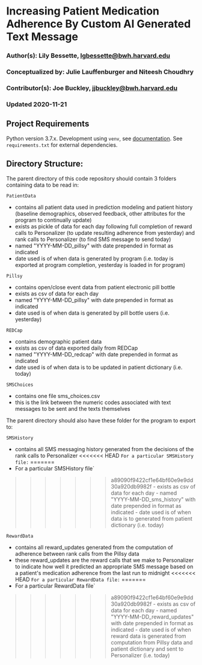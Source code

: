 # Increasing Patient Medication Adherence By Custom AI Generated Text Message
### Author(s): Lily Bessette, lgbessette@bwh.harvard.edu
### Conceptualized by: Julie Lauffenburger and Niteesh Choudhry
### Contributor(s): Joe Buckley, jjbuckley@bwh.harvard.edu
### Updated 2020-11-21

## Project Requirements

Python version 3.7.x. Development using `venv`, see [documentation](https://docs.python.org/3/library/venv.html).
See `requirements.txt` for external dependencies.


## Directory Structure:

The parent directory of this code repository should contain 3 folders containing data to be read in:

`PatientData` 
- contains all patient data used in prediction modeling and patient history (baseline demographics, observed feedback, other attributes for the program to continually update)
- exists as pickle of data for each day following full completion of reward calls to Personalizer (to update resulting adherence from yesterday) and rank calls to Personalizer (to find SMS message to send today) 
- named "YYYY-MM-DD_pillsy" with date prepended in format as indicated
- date used is of when data is generated by program (i.e. today is exported at program completion, yesterday is loaded in for program)

`Pillsy` 
- contains open/close event data from patient electronic pill bottle
- exists as csv of data for each day
- named "YYYY-MM-DD_pillsy" with date prepended in format as indicated
- date used is of when data is generated by pill bottle users (i.e. yesterday)

`REDCap`
- contains demographic patient data
- exists as csv of data exported daily from REDCap
- named "YYYY-MM-DD_redcap" with date prepended in format as indicated
- date used is of when data is to be updated in patient dictionary (i.e. today)

`SMSChoices`
- contains one file sms_choices.csv
- this is the link between the numeric codes associated with text messages to be sent and the texts themselves


The parent directory should also have these folder for the program to export to:

`SMSHistory` 
- contains all SMS messaging history generated from the decisions of the rank calls to Personalizer
<<<<<<< HEAD
`For a particular SMSHistory file:`
=======
- For a particular SMSHistory file`
>>>>>>> a89090f9422cf1e64bf60e9e9dd30a920db9982f
    - exists as csv of data for each day
    - named "YYYY-MM-DD_sms_history" with date prepended in format as indicated
    - date used is of when data is to generated from patient dictionary (i.e. today)

`RewardData` 
- contains all reward_updates generated from the computation of adherence between rank calls from the Pillsy data 
- these reward_updates are the reward calls that we make to Personalizer to indicate how well it predicted an appropriate SMS message based on a patient's medication adherence from the last run to midnight 
<<<<<<< HEAD
`For a particular RewardData file:`
=======
- For a particular RewardData file`
>>>>>>> a89090f9422cf1e64bf60e9e9dd30a920db9982f
    - exists as csv of data for each day
    - named "YYYY-MM-DD_reward_updates" with date prepended in format as indicated
    - date used is of when reward data is generated from computation from Pillsy data and patient dictionary and sent to Personalizer (i.e. today)
